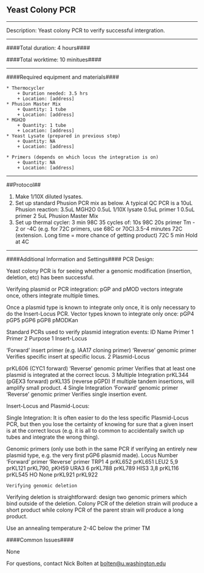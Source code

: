 Yeast Colony PCR
--------------
- - - - - - - - - - - - - - - - - - - - - - - - - - - - - - - - - - - - - - - - - - - -
Description: Yeast colony PCR to verify successful intergration.
- - - - - - - - - - - - - - - - - - - - - - - - - - - - - - - - - - - - - - - - - - -
####Total duration: 4 hours####

####Total worktime: 10 minitues####
- - - - - - - - - - - - - - - - - - - - - - - - - - - - - - - - - - - - - - - - - - -
####Required equipment and materials####

    * Thermocycler
        + Duration needed: 3.5 hrs
        + Location: [address]
    * Phusion Master Mix
        + Quantity: 1 tube
        + Location: [address]
    * MGH2O
        + Quantity: 1 tube
        + Location: [address]
    * Yeast Lysate (prepared in previous step)
        + Quantity: NA
        + Location: [address]
        
    * Primers (depends on which locus the integration is on)
        + Quantity: NA
        + Location: [address]
- - - - - - - - - - - - - - - - - - - - - - - - - - - - - - - - - - - - - - - - - - - - 
##Protocol##

1. Make 1/10X diluted lysates.
2. Set up standard Phusion PCR mix as below.
A typical QC PCR is a 10uL Phusion reaction:
	3.5uL MGH2O
	0.5uL 1/10X lysate
	0.5uL primer 1
	0.5uL primer 2
	5uL Phusion Master Mix
3. Set up thermal cycler:
	3 min 98C
	35 cycles of:
		10s 98C
		20s primer Tm - 2 or -4C (e.g. for 72C primers, use 68C or 70C).3.5-4 minutes 72C (extension. Long time = more chance of getting product)
	72C 5 min
	Hold at 4C

- - - - - - - - - - - - - - - - - - - - - - - - - - - - - - - - - - - - - - - - - - - - 
####Additional Information and Settings####
PCR Design:

Yeast colony PCR is for seeing whether a genomic modification (insertion, deletion, etc) has been successful.

Verifying plasmid or PCR integration:
pGP and pMOD vectors integrate once, others integrate multiple times.

Once a plasmid type is known to integrate only once, it is only necessary to do the Insert-Locus PCR. Vector types known to integrate only once:
pGP4
pGP5
pGP6
pGP8
pMODKan

Standard PCRs used to verify plasmid integration events:
ID
Name
Primer 1
Primer 2
Purpose
1
Insert-Locus


‘Forward’ insert primer (e.g. IAA17 cloning primer)
‘Reverse’ genomic primer
Verifies specific insert at specific locus.
2
Plasmid-Locus


prKL606 
(CYC1 forward)
‘Reverse’ genomic primer
Verifies that at least one plasmid is integrated at the correct locus.
3
Multiple Integration
prKL344 
(pGEX3 forward)
prKL135
(reverse pGPD)
If multiple tandem insertions, will amplify small product.
4
Single Integration
‘Forward’ genomic 
primer
‘Reverse’ genomic primer
Verifies single insertion event.

Insert-Locus and Plasmid-Locus:

Single Integration:
It is often easier to do the less specific Plasmid-Locus PCR, but then you lose the certainty of knowing for sure that a given insert is at the correct locus (e.g. it is all to common to accidentally switch up tubes and integrate the wrong thing).




Genomic primers (only use both in the same PCR if verifying an entirely new plasmid type, e.g. the very first pGP6 plasmid made).
Locus
Number
‘Forward’ primer
‘Reverse’ primer
TRP1
4
prKL652
prKL651
LEU2
5,9
prKL121
prKL790, pKH59
URA3
6
prKL788
prKL789
HIS3
3,8
prKL116
prKL545
HO
None
prKL921
prKL922

	Verifying genomic deletion
Verifying deletion is straightforward: design two genomic primers which bind outside of the deletion. Colony PCR of the deletion strain will produce a short product while colony PCR of the parent strain will produce a long product.


Use an annealing temperature 2-4C below the primer TM

####Common Issues####

None

For questions, contact Nick Bolten at bolten@u.washington.edu
